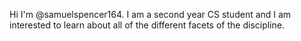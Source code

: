 Hi I'm @samuelspencer164. I am a second year CS student and I am interested to learn about all of the different facets of the discipline. 
